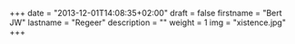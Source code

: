 +++
date = "2013-12-01T14:08:35+02:00"
draft = false
firstname = "Bert JW"
lastname = "Regeer"
description = ""
weight = 1
img = "xistence.jpg"
+++
